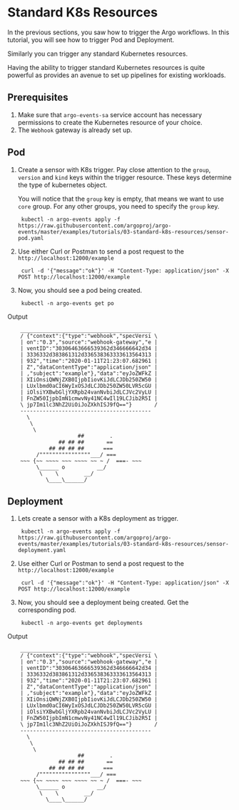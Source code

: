 # Standard K8s Resources
In the previous sections, you saw how to trigger the Argo workflows. In this tutorial, you 
will see how to trigger Pod and Deployment.

Similarly you can trigger any standard Kubernetes resources.

Having the ability to trigger standard Kubernetes resources is quite powerful as provides an avenue to
set up pipelines for existing workloads.

## Prerequisites
1. Make sure that `argo-events-sa` service account has necessary permissions to 
create the Kubernetes resource of your choice.
2. The `Webhook` gateway is already set up.

## Pod

1. Create a sensor with K8s trigger. Pay close attention to the `group`, `version` and `kind`
   keys within the trigger resource. These keys determine the type of kubernetes object.
   
   You will notice that the `group` key is empty, that means we want to use `core` group.
   For any other groups, you need to specify the `group` key.

        kubectl -n argo-events apply -f https://raw.githubusercontent.com/argoproj/argo-events/master/examples/tutorials/03-standard-k8s-resources/sensor-pod.yaml

2. Use either Curl or Postman to send a post request to the `http://localhost:12000/example`

        curl -d '{"message":"ok"}' -H "Content-Type: application/json" -X POST http://localhost:12000/example
   
3. Now, you should see a pod being created.

        kubectl -n argo-events get po
  
  Output

        _________________________________________ 
        / {"context":{"type":"webhook","specVersi \
        | on":"0.3","source":"webhook-gateway","e |
        | ventID":"30306463666539362d346666642d34 |
        | 3336332d383861312d336538363333613564313 |
        | 932","time":"2020-01-11T21:23:07.682961 |
        | Z","dataContentType":"application/json" |
        | ,"subject":"example"},"data":"eyJoZWFkZ |
        | XIiOnsiQWNjZXB0IjpbIiovKiJdLCJDb250ZW50 |
        | LUxlbmd0aCI6WyIxOSJdLCJDb250ZW50LVR5cGU |
        | iOlsiYXBwbGljYXRpb24vanNvbiJdLCJVc2VyLU |
        | FnZW50IjpbImN1cmwvNy41NC4wIl19LCJib2R5I |
        \ jp7Im1lc3NhZ2UiOiJoZXkhISJ9fQ=="}       /
        ----------------------------------------- 
          \
           \
            \     
                          ##        .            
                    ## ## ##       ==            
                 ## ## ## ##      ===            
             /""""""""""""""""___/ ===        
        ~~~ {~~ ~~~~ ~~~ ~~~~ ~~ ~ /  ===- ~~~   
             \______ o          __/            
              \    \        __/             
                \____\______/   

## Deployment
1. Lets create a sensor with a K8s deployment as trigger.

        kubectl -n argo-events apply -f https://raw.githubusercontent.com/argoproj/argo-events/master/examples/tutorials/03-standard-k8s-resources/sensor-deployment.yaml

2. Use either Curl or Postman to send a post request to the `http://localhost:12000/example`

        curl -d '{"message":"ok"}' -H "Content-Type: application/json" -X POST http://localhost:12000/example
   
3. Now, you should see a deployment being created. Get the corresponding pod.

        kubectl -n argo-events get deployments

  Output
        
        _________________________________________ 
        / {"context":{"type":"webhook","specVersi \
        | on":"0.3","source":"webhook-gateway","e |
        | ventID":"30306463666539362d346666642d34 |
        | 3336332d383861312d336538363333613564313 |
        | 932","time":"2020-01-11T21:23:07.682961 |
        | Z","dataContentType":"application/json" |
        | ,"subject":"example"},"data":"eyJoZWFkZ |
        | XIiOnsiQWNjZXB0IjpbIiovKiJdLCJDb250ZW50 |
        | LUxlbmd0aCI6WyIxOSJdLCJDb250ZW50LVR5cGU |
        | iOlsiYXBwbGljYXRpb24vanNvbiJdLCJVc2VyLU |
        | FnZW50IjpbImN1cmwvNy41NC4wIl19LCJib2R5I |
        \ jp7Im1lc3NhZ2UiOiJoZXkhISJ9fQ=="}       /
        ----------------------------------------- 
          \
           \
            \     
                          ##        .            
                    ## ## ##       ==            
                 ## ## ## ##      ===            
             /""""""""""""""""___/ ===        
        ~~~ {~~ ~~~~ ~~~ ~~~~ ~~ ~ /  ===- ~~~   
             \______ o          __/            
              \    \        __/             
                \____\______/   
